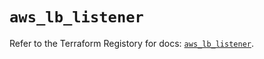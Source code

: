 # `aws_lb_listener`

Refer to the Terraform Registory for docs: [`aws_lb_listener`](https://registry.terraform.io/providers/hashicorp/aws/4.66.1/docs/resources/lb_listener).
